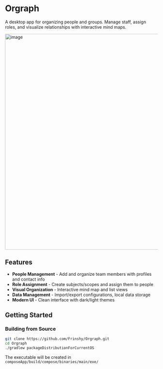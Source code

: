 # Orgraph

A desktop app for organizing people and groups. Manage staff, assign roles, and visualize relationships with interactive mind maps.

<img width="1257" height="711" alt="image" src="https://github.com/user-attachments/assets/c6201a0f-5539-4342-b016-c3d909f8fcde" />

## Features

- **People Management** - Add and organize team members with profiles and contact info
- **Role Assignment** - Create subjects/scopes and assign them to people
- **Visual Organization** - Interactive mind map and list views
- **Data Management** - Import/export configurations, local data storage
- **Modern UI** - Clean interface with dark/light themes

## Getting Started

### Building from Source

```bash
git clone https://github.com/Frinshy/Orgraph.git
cd Orgraph
./gradlew packageDistributionForCurrentOS
```

The executable will be created in `composeApp/build/compose/binaries/main/exe/`
